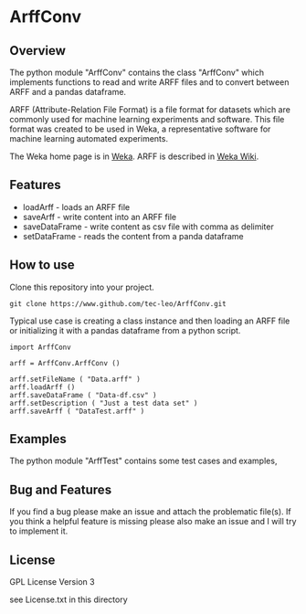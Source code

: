 # ArffConv

## Overview

The python module "ArffConv" contains the class "ArffConv" which implements functions
 to read and write ARFF files and to convert between ARFF and a pandas dataframe.

ARFF (Attribute-Relation File Format) is a file format for datasets which are
commonly used for machine learning experiments and software.
This file format was created to be used in Weka, a representative software for
machine learning automated experiments.


The Weka home page is in [Weka](https://www.cs.waikato.ac.nz/ml/weka/).
ARFF is described in [Weka Wiki](https://waikato.github.io/weka-wiki/formats_and_processing/arff_developer/).


## Features

* loadArff - loads an ARFF file
* saveArff - write content into an ARFF file
* saveDataFrame - write content as csv file with comma as delimiter
* setDataFrame - reads the content from a panda dataframe

## How to use

Clone this repository into your project.

    git clone https://www.github.com/tec-leo/ArffConv.git

Typical use case is creating a class instance and then loading an ARFF file or initializing  it with a pandas dataframe from a python script.

    import ArffConv

    arff = ArffConv.ArffConv ()

    arff.setFileName ( "Data.arff" )
    arff.loadArff ()
    arff.saveDataFrame ( "Data-df.csv" )
    arff.setDescription ( "Just a test data set" )
    arff.saveArff ( "DataTest.arff" )

## Examples

The python module "ArffTest" contains some test cases and examples,

## Bug and Features

If you find a bug please make an issue and attach the problematic file(s).
If you think a helpful feature is missing please also make an issue and
I will try to implement it.

## License
GPL License Version 3

see License.txt in this directory

